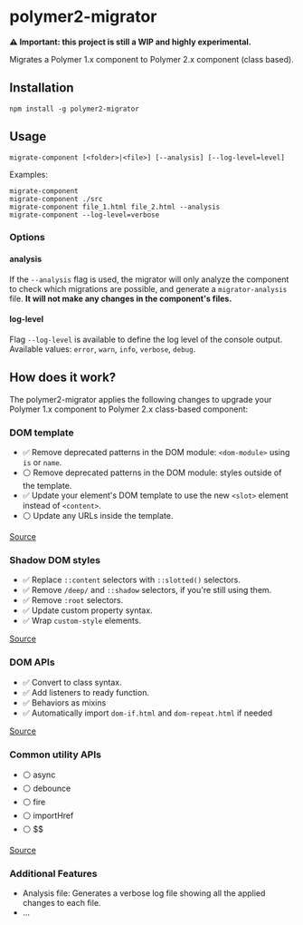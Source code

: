 # polymer2-migrator
**:warning: Important: this project is still a WIP and highly experimental.**

Migrates a Polymer 1.x component to Polymer 2.x component (class based).

## Installation

    npm install -g polymer2-migrator

## Usage

    migrate-component [<folder>|<file>] [--analysis] [--log-level=level]

Examples:

    migrate-component
    migrate-component ./src
    migrate-component file_1.html file_2.html --analysis
    migrate-component --log-level=verbose

### Options

#### analysis

If the `--analysis` flag is used, the migrator will only analyze the component to check which migrations are possible, and generate a `migrator-analysis` file. **It will not make any changes in the component's files.**

#### log-level
Flag `--log-level` is available to define the log level of the console output.
Available values: `error`, `warn`, `info`, `verbose`, `debug`.



## How does it work?

The polymer2-migrator applies the following changes to upgrade your Polymer 1.x component to Polymer 2.x class-based component:

### DOM template
- :white_check_mark: Remove deprecated patterns in the DOM module: `<dom-module>` using `is` or `name`.
- :white_circle: Remove deprecated patterns in the DOM module:  styles outside of the template.
- :white_check_mark: Update your element's DOM template to use the new `<slot>` element instead of `<content>`.
- :white_circle: Update any URLs inside the template.

[Source](https://www.polymer-project.org/2.0/docs/upgrade#dom-template)

### Shadow DOM styles

- :white_check_mark: Replace `::content` selectors with `::slotted()` selectors.
- :white_check_mark: Remove `/deep/` and `::shadow` selectors, if you're still using them.
- :white_check_mark: Remove `:root` selectors.
- :white_check_mark: Update custom property syntax.
- :white_check_mark: Wrap `custom-style` elements.

[Source](https://www.polymer-project.org/2.0/docs/upgrade#shadow-dom-styles)

### DOM APIs

- :white_check_mark: Convert to class syntax.
- :white_check_mark: Add listeners to ready function.
- :white_check_mark: Behaviors as mixins
- :white_check_mark: Automatically import `dom-if.html` and `dom-repeat.html` if needed

[Source](https://www.polymer-project.org/2.0/docs/upgrade#polymer-dom-apis)

### Common utility APIs
- :white_circle: async
- :white_circle: debounce
- :white_circle: fire
- :white_circle: importHref
- :white_circle: $$

[Source](https://www.polymer-project.org/2.0/docs/upgrade#common-utility-apis)

### Additional Features
- Analysis file: Generates a verbose log file showing all the applied changes to each file.
- ...

